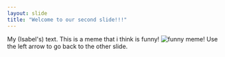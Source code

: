 ```yaml
---
layout: slide
title: "Welcome to our second slide!!!"
---
```

My (Isabel's) text. This is a meme that i think is funny!
![funny meme!](https://images.app.goo.gl/6S9od8x53crRW4aT7 "a meme")
Use the left arrow to go back to the other slide.
